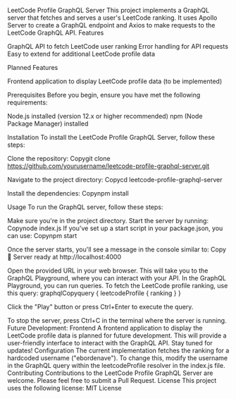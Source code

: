 LeetCode Profile GraphQL Server
This project implements a GraphQL server that fetches and serves a user's LeetCode ranking. It uses Apollo Server to create a GraphQL endpoint and Axios to make requests to the LeetCode GraphQL API.
Features

GraphQL API to fetch LeetCode user ranking
Error handling for API requests
Easy to extend for additional LeetCode profile data

Planned Features

Frontend application to display LeetCode profile data (to be implemented)

Prerequisites
Before you begin, ensure you have met the following requirements:

Node.js installed (version 12.x or higher recommended)
npm (Node Package Manager) installed

Installation
To install the LeetCode Profile GraphQL Server, follow these steps:

Clone the repository:
Copygit clone https://github.com/yourusername/leetcode-profile-graphql-server.git

Navigate to the project directory:
Copycd leetcode-profile-graphql-server

Install the dependencies:
Copynpm install


Usage
To run the GraphQL server, follow these steps:

Make sure you're in the project directory.
Start the server by running:
Copynode index.js
If you've set up a start script in your package.json, you can use:
Copynpm start

Once the server starts, you'll see a message in the console similar to:
Copy🚀 Server ready at http://localhost:4000

Open the provided URL in your web browser. This will take you to the GraphQL Playground, where you can interact with your API.
In the GraphQL Playground, you can run queries. To fetch the LeetCode profile ranking, use this query:
graphqlCopyquery {
leetcodeProfile {
ranking
}
}

Click the "Play" button or press Ctrl+Enter to execute the query.

To stop the server, press Ctrl+C in the terminal where the server is running.
Future Development: Frontend
A frontend application to display the LeetCode profile data is planned for future development. This will provide a user-friendly interface to interact with the GraphQL API. Stay tuned for updates!
Configuration
The current implementation fetches the ranking for a hardcoded username ("ebordenave"). To change this, modify the username in the GraphQL query within the leetcodeProfile resolver in the index.js file.
Contributing
Contributions to the LeetCode Profile GraphQL Server are welcome. Please feel free to submit a Pull Request.
License
This project uses the following license: MIT License